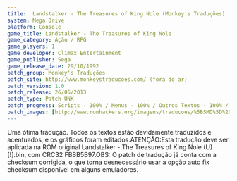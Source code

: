 ```yaml
---
title:  Landstalker - The Treasures of King Nole (Monkey's Traduções)
system: Mega Drive
platform: Console
game_title: Landstalker - The Treasures of King Nole
game_category: Ação / RPG
game_players: 1
game_developer: Climax Entertainment
game_publisher: Sega
game_release_date: 29/10/1992
patch_group: Monkey's Traduções
patch_site: http://www.monkeystraducoes.com/ (fora do ar)
patch_version: 1.0
patch_release: 26/05/2013
patch_type: Patch UNK
patch_progress: Scripts - 100% / Menus - 100% / Outros Textos - 100% / Ponteiros - 100% / Acentos - 100% / Gráficos - 100%
patch_images: [http://www.romhackers.org/imagens/traducoes/%5BSMD%5D%20Landstalker%20-%20The%20Treasures%20of%20King%20Nole%20-%20Monkey's%20Tradu%C3%A7%C3%B5es%20-%201.png,http://www.romhackers.org/imagens/traducoes/%5BSMD%5D%20Landstalker%20-%20The%20Treasures%20of%20King%20Nole%20-%20Monkey's%20Tradu%C3%A7%C3%B5es%20-%202.png,http://www.romhackers.org/imagens/traducoes/%5BSMD%5D%20Landstalker%20-%20The%20Treasures%20of%20King%20Nole%20-%20Monkey's%20Tradu%C3%A7%C3%B5es%20-%203.png]
---
```

Uma ótima tradução. Todos os textos estão devidamente traduzidos e acentuados, e os gráficos foram editados.ATENÇÃO:Esta tradução deve ser aplicada na ROM original Landstalker - The Treasures of King Nole (U) [!].bin, com CRC32 FBBB5B97.OBS: O patch de tradução já conta com a checksum corrigida, o que torna desnecessário usar a opção auto fix checksum disponível em alguns emuladores.